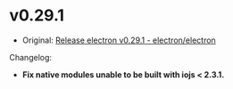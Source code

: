 # v0.29.1

* Original: [Release electron v0.29.1 - electron/electron](https://github.com/electron/electron/releases/tag/v0.29.1)

Changelog:

* **Fix native modules unable to be built with iojs < 2.3.1.**

